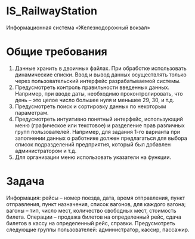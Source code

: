 # IS_RailwayStation
Информационная система «Железнодорожный вокзал»
 
# Общие требования
1. Данные хранить в двоичных файлах. При обработке использовать
динамические списки. Ввод и вывод данных осуществлять только через
пользовательский интерфейс разрабатываемой системы.
2. Предусмотреть контроль правильности введенных данных. Например,
при вводе даты, необходимо проконтролировать, что день – это целое число
большее нуля и меньшее 29, 30, и т.д.
3. Предусмотреть поиск и сортировку данных по некоторым
параметрам.
4. Предусмотреть интуитивно понятный интерфейс, использующий
меню (графическое или текстовое) и разделение прав различных групп
пользователей. Например, для задания 1-го варианта при заполнении данных
о работнике должен предлагаться для выбора список подразделений
предприятия, который был добавлен администратором и т.д.
5. Для организации меню использовать указатели на функции.

# Задача
Информация: рейсы – номер поезда, дата, время отправления, пункт
отправления, пункт назначения, список вагонов, для каждого вагона; вагоны –
тип, число мест, количество свободных мест, стоимость билета. Операции –
продажа билетов на определенный рейс, сдача билетов в кассу на 
определенный рейс, справки. Предусмотреть следующие группы
пользователей: администратор, кассир, пассажир.
